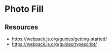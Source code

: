# Photo Fill


## Resources

* https://webpack.js.org/guides/getting-started/
* https://webpack.js.org/guides/typescript/